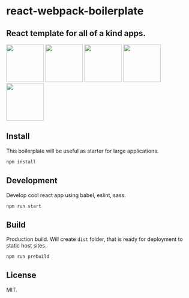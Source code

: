 # react-webpack-boilerplate

## React template for all of a kind apps.
<p float="left">
<img src="https://upload.wikimedia.org/wikipedia/commons/thumb/a/a7/React-icon.svg/320px-React-icon.svg.png" height="100">
<img src="https://raw.githubusercontent.com/webpack/media/master/logo/icon-square-big.png" height="100">
<img src="https://upload.wikimedia.org/wikipedia/commons/thumb/9/96/Sass_Logo_Color.svg/1280px-Sass_Logo_Color.svg.png" height="100">
<img src="https://upload.wikimedia.org/wikipedia/commons/thumb/0/02/Babel_Logo.svg/2000px-Babel_Logo.svg.png" height="100">
<img src="https://cdn-images-1.medium.com/max/1600/1*_Hf-_m-JWnK2mj-G4IJ-bw.png" height="100">
</p>

## Install

This boilerplate will be useful as starter for large applications.

```bash
npm install
```

## Development

Develop cool react app using babel, eslint, sass.

```bash
npm run start
```

## Build

Production build. Will create `dist` folder, that is ready for deployment to static host sites.

```bash
npm run prebuild
```

## License

MIT.
